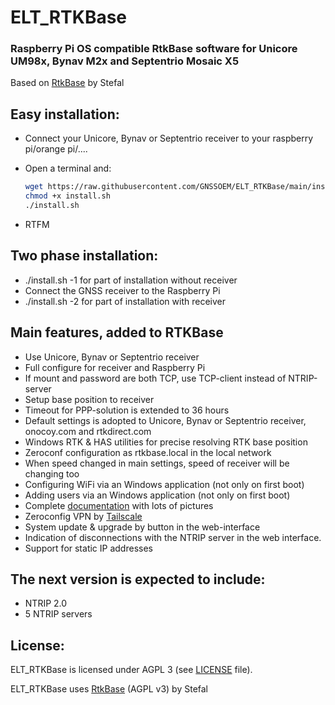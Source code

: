 # ELT_RTKBase

### Raspberry Pi OS compatible RtkBase software for Unicore UM98x, Bynav M2x and Septentrio Mosaic X5

Based on [RtkBase](https://github.com/Stefal/rtkbase) by Stefal


## Easy installation:
+ Connect your Unicore, Bynav or Septentrio receiver to your raspberry pi/orange pi/....

+ Open a terminal and:

  ```bash
  wget https://raw.githubusercontent.com/GNSSOEM/ELT_RTKBase/main/install.sh
  chmod +x install.sh
  ./install.sh
  ```
+ RTFM

## Two phase installation:
+ ./install.sh -1 for part of installation without receiver
+ Connect the GNSS receiver to the Raspberry Pi
+ ./install.sh -2 for part of installation with receiver

## Main features, added to RTKBase

+ Use Unicore, Bynav or Septentrio receiver
+ Full configure for receiver and Raspberry Pi
+ If mount and password are both TCP, use TCP-client instead of NTRIP-server
+ Setup base position to receiver
+ Timeout for PPP-solution is extended to 36 hours
+ Default settings is adopted to Unicore, Bynav or Septentrio receiver, onocoy.com and rtkdirect.com
+ Windows RTK & HAS utilities for precise resolving RTK base position
+ Zeroconf configuration as rtkbase.local in the local network
+ When speed changed in main settings, speed of receiver will be changing too
+ Configuring WiFi via an Windows application  (not only on first boot)
+ Adding users via an Windows application  (not only on first boot)
+ Complete [documentation](./Doc/ELT_RTKBase_v1.7.0_EN.pdf) with lots of pictures
+ Zeroconfig VPN by [Tailscale](https://tailscale.com)
+ System update & upgrade by button in the web-interface
+ Indication of disconnections with the NTRIP server in the web interface.
+ Support for static IP addresses

## The next version is expected to include:
+ NTRIP 2.0
+ 5 NTRIP servers

## License:
ELT_RTKBase is licensed under AGPL 3 (see [LICENSE](./LICENSE) file).

ELT_RTKBase uses [RtkBase](https://github.com/Stefal/rtkbase) (AGPL v3) by Stefal
